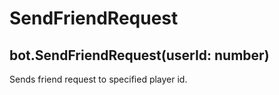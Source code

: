 # SendFriendRequest

## bot.SendFriendRequest(userId: number)

Sends friend request to specified player id.

